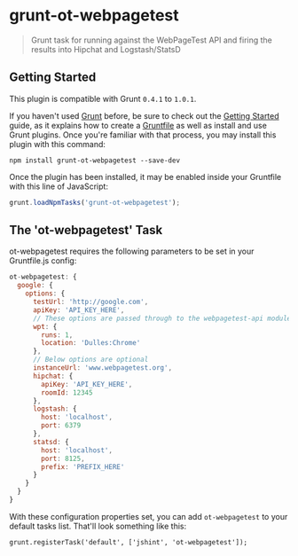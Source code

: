 # grunt-ot-webpagetest

> Grunt task for running against the WebPageTest API and firing the results into Hipchat and Logstash/StatsD

## Getting Started
This plugin is compatible with Grunt `0.4.1` to `1.0.1`.

If you haven't used [Grunt](http://gruntjs.com/) before, be sure to check out the [Getting Started](http://gruntjs.com/getting-started) guide, as it explains how to create a [Gruntfile](http://gruntjs.com/sample-gruntfile) as well as install and use Grunt plugins. Once you're familiar with that process, you may install this plugin with this command:

```shell
npm install grunt-ot-webpagetest --save-dev
```

Once the plugin has been installed, it may be enabled inside your Gruntfile with this line of JavaScript:

```js
grunt.loadNpmTasks('grunt-ot-webpagetest');
```

## The 'ot-webpagetest' Task

ot-webpagetest requires the following parameters to be set in your Gruntfile.js config:

```javascript
ot-webpagetest: {
  google: {
    options: {
      testUrl: 'http://google.com',
      apiKey: 'API_KEY_HERE',
      // These options are passed through to the webpagetest-api module
      wpt: {
        runs: 1,
        location: 'Dulles:Chrome'
      },
      // Below options are optional
      instanceUrl: 'www.webpagetest.org',
      hipchat: {
        apiKey: 'API_KEY_HERE',
        roomId: 12345
      },
      logstash: {
        host: 'localhost',
        port: 6379
      },
      statsd: {
        host: 'localhost',
        port: 8125,
        prefix: 'PREFIX_HERE'
      }
    }
  }
}
```

With these configuration properties set, you can add `ot-webpagetest` to your default tasks list. That'll look something like this:

    grunt.registerTask('default', ['jshint', 'ot-webpagetest']);
